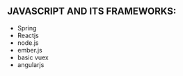 ## JAVASCRIPT AND ITS FRAMEWORKS:

- Spring
- Reactjs
- node.js
- ember.js
- basic vuex
- angularjs
